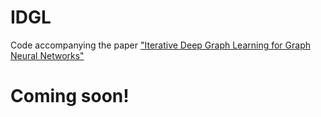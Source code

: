# IDGL
Code accompanying the paper ["Iterative Deep Graph Learning for Graph Neural Networks"](https://openreview.net/forum?id=Bkl2UlrFwr)

# Coming soon!
